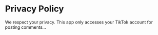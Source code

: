 # Privacy Policy
We respect your privacy. This app only accesses your TikTok account for posting comments...
